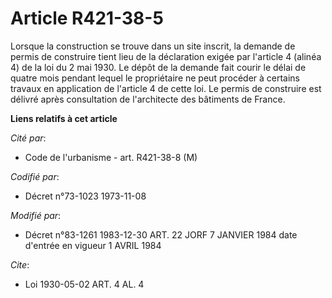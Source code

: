 # Article R421-38-5

Lorsque la construction se trouve dans un site inscrit, la demande de permis de construire tient lieu de la déclaration
exigée par l'article 4 (alinéa 4) de la loi du 2 mai 1930. Le dépôt de la demande fait courir le délai de quatre mois pendant
lequel le propriétaire ne peut procéder à certains travaux en application de l'article 4 de cette loi. Le permis de
construire est délivré après consultation de l'architecte des bâtiments de France.

**Liens relatifs à cet article**

_Cité par_:

  - Code de l'urbanisme - art. R421-38-8 (M)

_Codifié par_:

  - Décret n°73-1023 1973-11-08

_Modifié par_:

  - Décret n°83-1261 1983-12-30 ART. 22 JORF 7 JANVIER 1984 date d'entrée en vigueur 1 AVRIL 1984

_Cite_:

  - Loi   1930-05-02 ART. 4 AL. 4
